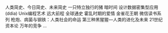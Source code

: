人类简史、今日简史、未来简史
一只特立独行的猪
暗时间
设计数据密集型应用(ddia)
Unix编程艺术
远大前程
全球通史
霍乱时期的爱情
金雀花王朝
微信读书系列
枪炮、病菌与钢铁：人类社会的命运
第三种黑猩猩—人类的进化及未来
21世纪资本论
万年的竞争
...
